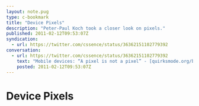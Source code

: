 ```yaml
---
layout: note.pug
type: c-bookmark
title: "Device Pixels"
description: "Peter-Paul Koch took a closer look on pixels."
published: 2011-02-12T09:53:07Z
syndication:
  - url: https://twitter.com/cssence/status/36362151102779392
conversation:
  - url: https://twitter.com/cssence/status/36362151102779392
    text: "Mobile devices: “A pixel is not a pixel” - [quirksmode.org/blog/archives/2010/04/a_pixel_is_not.html](http://www.quirksmode.org/blog/archives/2010/04/a_pixel_is_not.html) by @ppk"
    posted: 2011-02-12T09:53:07Z
---
```


# Device Pixels
